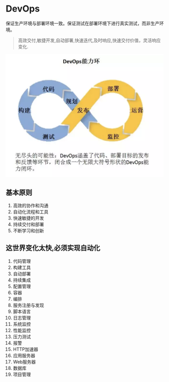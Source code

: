 # DevOps

保证生产环境与部署环境一致。保证测试在部署环境下进行真实测试，而非生产环境。

> 高效交付,敏捷开发,自动部署,快速迭代,及时响应,快速交付价值，灵活响应变化.

![DevOps能力环](./assets/images/01.png)

## 基本原则
1. 高效的协作和沟通
2. 自动化流程和工具
3. 快速敏捷的开发
4. 持续交付和部署
5. 不断学习和创新

## 这世界变化太快,必须实现自动化

1. 代码管理
2. 构建工具
3. 自动部署
4. 持续集成
5. 配置管理
6. 容器
7. 编排
8. 服务注册与发现
9. 脚本语言
10. 日志管理
11. 系统监控
12. 性能监控
13. 压力测试
14. 报警
15. HTTP加速器
16. 应用服务器
17. Web服务器
18. 数据库
19. 项目管理